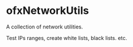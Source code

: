 ofxNetworkUtils
===============

A collection of network utilities.

Test IPs ranges, create white lists, black lists. etc.

